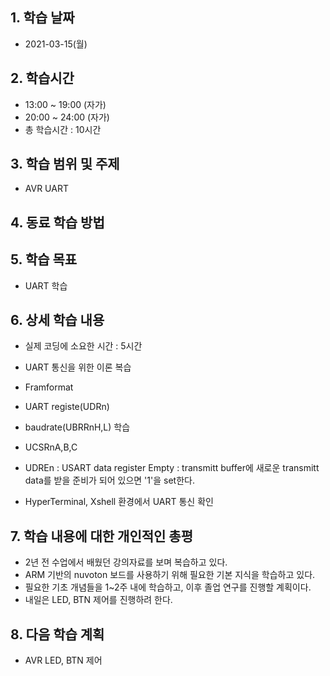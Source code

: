 ## 1. 학습 날짜
+ 2021-03-15(월)

## 2. 학습시간
+ 13:00 ~ 19:00 (자가)   
+ 20:00 ~ 24:00 (자가)
+ 총 학습시간 : 10시간

## 3. 학습 범위 및 주제
+ AVR UART

## 4. 동료 학습 방법


## 5. 학습 목표
+ UART 학습

## 6. 상세 학습 내용
+ 실제 코딩에 소요한 시간 : 5시간    
    
+ UART 통신을 위한 이론 복습
+ Framformat
+ UART registe(UDRn)
+ baudrate(UBRRnH,L) 학습
+ UCSRnA,B,C
+ UDREn : USART data register Empty : transmitt buffer에 새로운 transmitt data를 받을 준비가 되어 있으면 '1'을 set한다.
+ HyperTerminal, Xshell 환경에서 UART 통신 확인

## 7. 학습 내용에 대한 개인적인 총평
+ 2년 전 수업에서 배웠던 강의자료를 보며 복습하고 있다.
+ ARM 기반의 nuvoton 보드를 사용하기 위해 필요한 기본 지식을 학습하고 있다.
+ 필요한 기초 개념들을 1~2주 내에 학습하고, 이후 졸업 연구를 진행할 계획이다.
+ 내일은 LED, BTN 제어를 진행하려 한다. 

## 8. 다음 학습 계획
+ AVR LED, BTN 제어 

